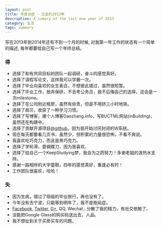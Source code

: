 ```yaml
---
layout: post
title: 年度总结 - 过去的2013年
description: A sumary of the last one year of 2013
category: 生活
tags: summary
---
```


写在2013年到2014年还有不到一个月的时候, 对我第一年工作的状态有一个简单的描述, 每年都要给自己写一个年终总结。
<!--more-->

### 得

   - 选择了和有共同目标的团队一起调研，奋斗的感觉真好。
   - 选择了请假写论文，这样我可以学霸一次。
   - 选择了毕业向喜欢的女生表白，不想彼此错过，虽然很短暂。
   - 选择了毕业工作，放弃保研，不去考公务员，我不后悔自己的选择，这会是一次milestone。
   - 选择了在公司附近租房，虽然有些贵，但是不用挤三小时地铁。
   - 选择了扇贝，收获了一种学习习惯。
   - 选择了写博客，建个人博客Daozhang.info，写BUCTML网站(inBuilding)，虽然还在构建中。
   - 选择了贡献开源项目[@github](https://github.com/Qwh)，因为我开始讨厌封闭的W系统。
   - 现在每天都要看几页书，虽然少，但积累的力量很恐怖，不看不爽说。
   - 我喜欢吃巧克力，而且是黑巧克力。
   - 选择了学轮滑，耍蝴蝶刀，因为我喜欢。
   - 选择了给自己一个KeepStudying梦，我会为之而努力！多谢老姐的泼热水支持。
   - 感谢一路相伴的大学童鞋，四年的感觉真好，重逢必有时！
   - 工作团队很喜欢，哈哈！

### 失

   - 因为生病，错过了班级的毕业旅行，再也没有了。
   - 今年没有去宁波，只能等到明年了，我不是拖延症。
   - [Facebook](https://www.facebook.com/weihui.qiu), [Twitter](https://twitter.com/QiuWeihui1), [G+](https://plus.google.com/+WeihuiQiu/), QQ, Wechat...分散了我的精力，有社交依赖了。
   - 没能把Google Glass的购买码送出去，人品。
   - 我不想扯到关于买房买车的问题。


